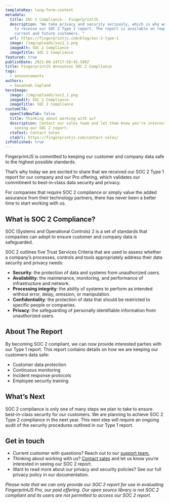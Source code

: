 ```yaml
---
templateKey: long-form-content
metadata:
  title: SOC 2 Compliance - FingerprintJS
  description: "We take privacy and security seriously, which is why we are proud
    to receive our SOC 2 Type 1 report. The report is available on request to
    current and future customers. "
  url: https://fingerprintjs.com/blog/soc-2-type-1
  image: /img/uploads/soc2_1.png
  imageAlt: SOC 2 Compliance
  imageTitle: SOC 2 Compliance
featured: true
publishDate: 2021-08-24T17:58:45.588Z
title: FingerprintJS Announces SOC 2 Compliance
tags:
  - announcements
authors:
  - Savannah Copland
heroImage:
  image: /img/uploads/soc2_1.png
  imageAlt: SOC 2 Compliance
  imageTitle: SOC 2 Compliance
customCTA:
  openCtaNewTab: false
  title: Thinking about working with us?
  description: Contact our sales team and let them know you're interested in
    seeing our SOC 2 report.
  ctaText: Contact Sales
  ctaUrl: https://fingerprintjs.com/contact-sales/
isPublished: true
---
```

FingerprintJS is committed to keeping our customer and company data safe to the highest possible standards.

That’s why today we are excited to share that we received our SOC 2 Type 1 report for our company and our Pro offering, which validates our commitment to best-in-class data security and privacy.

For companies that require SOC 2 compliance or simply value the added assurance from their technology partners, there has never been a better time to start working with us.

## What is SOC 2 Compliance?

SOC (Systems and Operational Controls) 2 is a set of standards that companies can adopt to ensure customer and company data is safeguarded. 

SOC 2 outlines five Trust Services Criteria that are used to assess whether a company’s processes, controls and tools appropriately address their data security and privacy needs:

* **Security**: the protection of data and systems from unauthorized users.
* **Availability**: the maintenance, monitoring, and performance of infrastructure and network.
* **Processing integrity**: the ability of systems to perform as intended without error, delay, omission, or manipulation. 
* **Confidentiality**: the protection of data that should be restricted to specific people or companies.
* **Privacy**: the safeguarding of personally identifiable information from unauthorized users.

## About The Report

By becoming SOC 2 compliant, we can now provide interested parties with our Type 1 report. This report contains details on how we are keeping our customers data safe:

* Customer data protection
* Continuous monitoring
* Incident response protocols
* Employee security training

## What’s Next

SOC 2 compliance is only one of many steps we plan to take to ensure best-in-class security for our customers. We are planning to achieve SOC 2 Type 2 compliance in the next year. This next step will require an ongoing audit of the security procedures outlined in our Type 1 report. 

## Get in touch

* Current customer with questions? Reach out to our [support team.](mailto:support@fingerprintjs.com) 
* Thinking about working with us? [Contact sales](/contact-sales/) and let us know you’re interested in seeing our SOC 2 report.
* Want to read more about our privacy and security policies? See our full privacy policy in our documentation.

<i>Please note that we can only provide our SOC 2 report for use in evaluating FingerprintJS Pro, our paid offering. Our open source library is not SOC 2 compliant and its users are not permitted to access our SOC 2 report.</i>